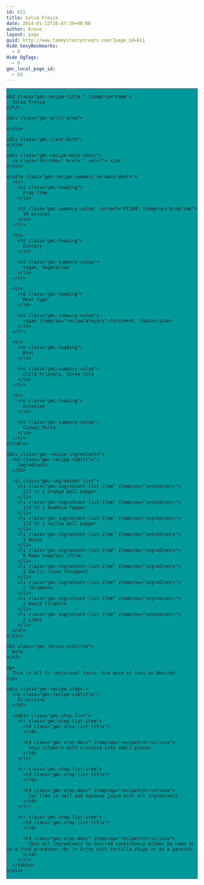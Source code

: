 ```yaml
---
id: 611
title: Salsa Fresca
date: 2014-01-12T16:47:39+00:00
author: Krove
layout: page
guid: http://www.tammystastytreats.com/?page_id=611
Hide SexyBookmarks:
  - 0
Hide OgTags:
  - 0
gmc_local_page_id:
  - 63
---
```

<div id="recipes">
  <div class="gmc-recipe" id="gmc-print-63" itemscope itemtype="http://schema.org/Recipe" style="background-color:#009999; border-color:#58528f;border-style:solid;border-width:thin;">
    <meta property="og:site_name" content="https://kreloc.github.io" />
    
    <h2 class="gmc-recipe-title " itemprop="name">
      Salsa Fresca
    </h2>
    
    <div class="gmc-print-area">
      
    </div>
    
    <div class="gmc-clear-both">
    </div>
    
    <div class="gmc-recipe-main-photo">
      <a class="thickbox" href="" rel=""> </a>
    </div>
    
    <table class="gmc-recipe-summary no-main-photo">
      <tr>
        <td class="gmc-heading">
          Prep time
        </td>
        
        <td class="gmc-summary-value" content="PT10M" itemprop="prepTime">
          10 minutes
        </td>
      </tr>
      
      <tr>
        <td class="gmc-heading">
          Dietary
        </td>
        
        <td class="gmc-summary-value">
          Vegan, Vegetarian
        </td>
      </tr>
      
      <tr>
        <td class="gmc-heading">
          Meal type
        </td>
        
        <td class="gmc-summary-value">
          <span itemprop="recipeCategory">Condiment, Snack</span>
        </td>
      </tr>
      
      <tr>
        <td class="gmc-heading">
          Misc
        </td>
        
        <td class="gmc-summary-value">
          Child Friendly, Serve Cold
        </td>
      </tr>
      
      <tr>
        <td class="gmc-heading">
          Occasion
        </td>
        
        <td class="gmc-summary-value">
          Casual Party
        </td>
      </tr>
    </table>
    
    <div class="gmc-recipe-ingredients">
      <h2 class="gmc-recipe-subtitle">
        Ingredients
      </h2>
      
      <ul class="gmc-ingredient-list">
        <li class="gmc-ingredient-list-item" itemprop="ingredients">
          1/2 to 1 Orange bell pepper
        </li>
        <li class="gmc-ingredient-list-item" itemprop="ingredients">
          1/2 to 1 Anaheim Pepper
        </li>
        <li class="gmc-ingredient-list-item" itemprop="ingredients">
          1/2 to 1 Yellow bell pepper
        </li>
        <li class="gmc-ingredient-list-item" itemprop="ingredients">
          1 Onion
        </li>
        <li class="gmc-ingredient-list-item" itemprop="ingredients">
          6 Roma tomatoes (Firm)
        </li>
        <li class="gmc-ingredient-list-item" itemprop="ingredients">
          1 Garlic clove (Chopped)
        </li>
        <li class="gmc-ingredient-list-item" itemprop="ingredients">
          2 Jalapenos
        </li>
        <li class="gmc-ingredient-list-item" itemprop="ingredients">
          1 bunch Cilantro
        </li>
        <li class="gmc-ingredient-list-item" itemprop="ingredients">
          2 Limes
        </li>
      </ul>
    </div>
    
    <h2 class="gmc-recipe-subtitle">
      Note
    </h2>
    
    <p>
      This is all to individual taste. Use more or less as desired.
    </p>
    
    <div class="gmc-recipe-steps">
      <h2 class="gmc-recipe-subtitle">
        Directions
      </h2>
      
      <table class="gmc-step-list">
        <tr class="gmc-step-list-item">
          <td class="gmc-step-list-title">
          </td>
          
          <td class="gmc-step-desc" itemprop="recipeInstructions">
            Snip cilantro with scissors into small pieces.
          </td>
        </tr>
        
        <tr class="gmc-step-list-item">
          <td class="gmc-step-list-title">
          </td>
          
          <td class="gmc-step-desc" itemprop="recipeInstructions">
            Cut lime in half and squeeze juice over all ingredients.
          </td>
        </tr>
        
        <tr class="gmc-step-list-item">
          <td class="gmc-step-list-title">
          </td>
          
          <td class="gmc-step-desc" itemprop="recipeInstructions">
            Chop all ingredients to desired consistency either by hand or in a food processor.<br /> Enjoy with tortilla chips or as a garnish.
          </td>
        </tr>
      </table>
    </div>
  </div>
</div>